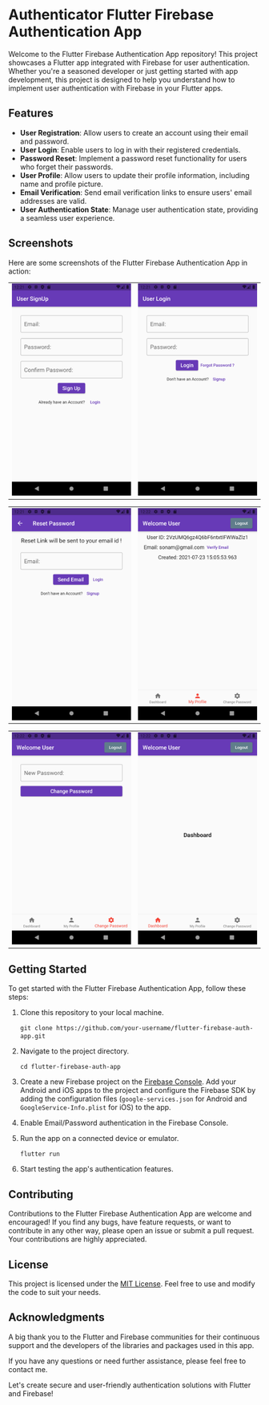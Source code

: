# Authenticator Flutter Firebase Authentication App

Welcome to the Flutter Firebase Authentication App repository! This project showcases a Flutter app integrated with Firebase for user authentication. Whether you're a seasoned developer or just getting started with app development, this project is designed to help you understand how to implement user authentication with Firebase in your Flutter apps.

## Features

- **User Registration**: Allow users to create an account using their email and password.
- **User Login**: Enable users to log in with their registered credentials.
- **Password Reset**: Implement a password reset functionality for users who forget their passwords.
- **User Profile**: Allow users to update their profile information, including name and profile picture.
- **Email Verification**: Send email verification links to ensure users' email addresses are valid.
- **User Authentication State**: Manage user authentication state, providing a seamless user experience.

## Screenshots

Here are some screenshots of the Flutter Firebase Authentication App in action:

<p align="center">
  <table>
    <tr>
      <td style="padding-right: 20">
        <img src="screenshots/1.png" alt="App Screenshot 1" width="480">
      </td>
      <td>
        <img src="screenshots/2.png" alt="App Screenshot 2" width="480">
      </td>
    </tr>
  </table>
</p>

<p align="center">
  <table>
    <tr>
      <td style="padding-right: 20">
        <img src="screenshots/3.png" alt="App Screenshot 1" width="480">
      </td>
      <td>
        <img src="screenshots/4.png" alt="App Screenshot 2" width="480">
      </td>
    </tr>
  </table>
</p>

<p align="center">
  <table>
    <tr>
      <td style="padding-right: 20">
        <img src="screenshots/5.png" alt="App Screenshot 1" width="480">
      </td>
      <td>
        <img src="screenshots/6.png" alt="App Screenshot 2" width="480">
      </td>
    </tr>
  </table>
</p>

## Getting Started

To get started with the Flutter Firebase Authentication App, follow these steps:

1. Clone this repository to your local machine.

   ```shell
   git clone https://github.com/your-username/flutter-firebase-auth-app.git
   ```

2. Navigate to the project directory.

   ```shell
   cd flutter-firebase-auth-app
   ```

3. Create a new Firebase project on the [Firebase Console](https://console.firebase.google.com/). Add your Android and iOS apps to the project and configure the Firebase SDK by adding the configuration files (`google-services.json` for Android and `GoogleService-Info.plist` for iOS) to the app.

4. Enable Email/Password authentication in the Firebase Console.

5. Run the app on a connected device or emulator.

   ```shell
   flutter run
   ```

6. Start testing the app's authentication features.

## Contributing

Contributions to the Flutter Firebase Authentication App are welcome and encouraged! If you find any bugs, have feature requests, or want to contribute in any other way, please open an issue or submit a pull request. Your contributions are highly appreciated.

## License

This project is licensed under the [MIT License](LICENSE). Feel free to use and modify the code to suit your needs.

## Acknowledgments

A big thank you to the Flutter and Firebase communities for their continuous support and the developers of the libraries and packages used in this app.

If you have any questions or need further assistance, please feel free to contact me.

Let's create secure and user-friendly authentication solutions with Flutter and Firebase!
